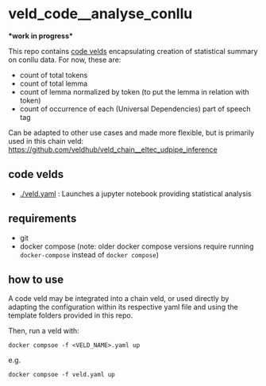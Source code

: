 # veld_code__analyse_conllu

**\*work in progress\***

This repo contains [code velds](https://zenodo.org/records/13322913) encapsulating creation of 
statistical summary on conllu data. For now, these are:
- count of total tokens 
- count of total lemma
- count of lemma normalized by token (to put the lemma in relation with token)
- count of occurrence of each (Universal Dependencies) part of speech tag

Can be adapted to other use cases and made more flexible, but is primarily used in this chain veld: 
https://github.com/veldhub/veld_chain__eltec_udpipe_inference

## code velds

- [./veld.yaml](./veld.yaml) : Launches a jupyter notebook providing statistical analysis

## requirements

- git
- docker compose (note: older docker compose versions require running `docker-compose` instead of 
  `docker compose`)

## how to use

A code veld may be integrated into a chain veld, or used directly by adapting the configuration 
within its respective yaml file and using the template folders provided in this repo.

Then, run a veld with:
```
docker compsoe -f <VELD_NAME>.yaml up
```

e.g. 
```
docker compsoe -f veld.yaml up
```


